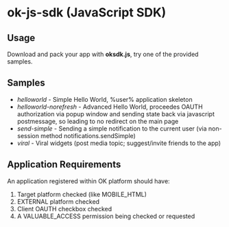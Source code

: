# ok-js-sdk (JavaScript SDK)

## Usage

Download and pack your app with **oksdk.js**, try one of the provided samples.

## Samples

+ *helloworld* - Simple Hello World, %user% application skeleton
+ *helloworld-norefresh* - Advanced Hello World, proceedes OAUTH authorization via popup window and sending state back via javascript postmessage, so leading to no redirect on the main page
+ *send-simple* - Sending a simple notification to the current user (via non-session method notifications.sendSimple)
+ *viral* - Viral widgets (post media topic; suggest/invite friends to the app)

## Application Requirements

An application registered within OK platform should have:

1. Target platform checked (like MOBILE_HTML)
2. EXTERNAL platform checked
3. Client OAUTH checkbox checked
4. A VALUABLE_ACCESS permission being checked or requested
